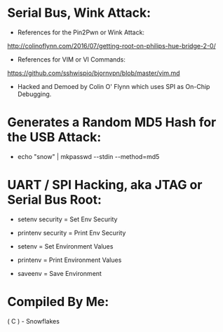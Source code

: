 # Serial Bus, Wink Attack:

* References for the Pin2Pwn or Wink Attack:

http://colinoflynn.com/2016/07/getting-root-on-philips-hue-bridge-2-0/

* References for VIM or VI Commands:

https://github.com/sshwispio/bjornvpn/blob/master/vim.md

* Hacked and Demoed by Colin O' Flynn which uses SPI as On-Chip Debugging.


# Generates a Random MD5 Hash for the USB Attack:


* echo "snow" | mkpasswd --stdin --method=md5




# UART / SPI Hacking, aka JTAG or Serial Bus Root:


* setenv security = Set Env Security

* printenv security = Print Env Security

* setenv = Set Environment Values

* printenv = Print Environment Values

* saveenv = Save Environment



# Compiled By Me:

( C ) - Snowflakes
